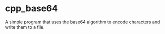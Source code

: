 # cpp_base64
A simple program that uses the base64 algorithm to encode characters and write them to a file.
